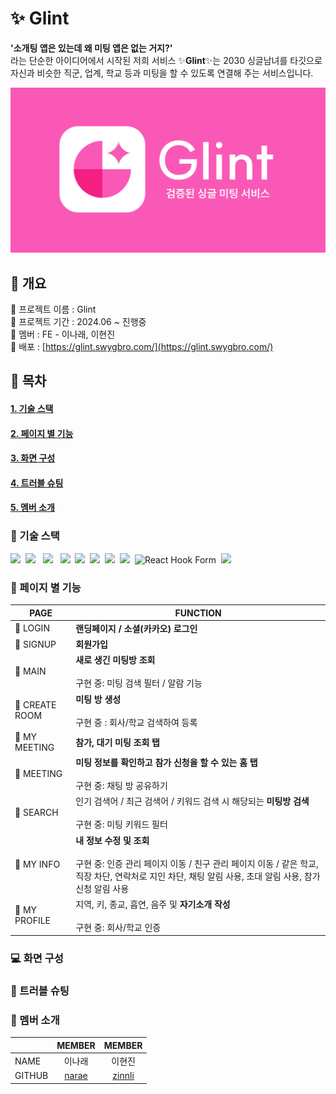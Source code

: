 # ✨ Glint

<strong>'소개팅 앱은 있는데 왜 미팅 앱은 없는 거지?'</strong><br/>
라는 단순한 아이디어에서 시작된 저희 서비스 ✨<strong>Glint</strong>✨는 2030 싱글남녀를 타깃으로<br/>
자신과 비슷한 직군, 업계, 학교 등과 미팅을 할 수 있도록 연결해 주는 서비스입니다.

<img width="1200" alt="banner" src="src/assets/OG_img.svg">

## 📍 개요

🩷 프로젝트 이름 : Glint<br/>
🩷 프로젝트 기간 : 2024.06 ~ 진행중<br/>
🩷 멤버 : FE - 이나래, 이현진<br/>
🩷 배포 : [https://glint.swygbro.com/](https://glint.swygbro.com/)

## 🔖 목차

#### [1. 기술 스택](#기술-스택)

#### [2. 페이지 별 기능](#페이지-별-기능)

#### [3. 화면 구성](#-화면-구성)

#### [4. 트러블 슈팅](#트러블-슈팅)

#### [5. 멤버 소개](#멤버-소개)

### 🔧 기술 스택

<img src="https://img.shields.io/badge/React-61DAFB?style=flat-square&logo=React&logoColor=white"/>&nbsp;
<img src="https://img.shields.io/badge/TypeScript-F7DF1E?style=flat-square&logo=TypeScript&logoColor=white"/> &nbsp;
<img src="https://img.shields.io/badge/Vite-646CFF?style=flat-square&logo=Vite&logoColor=white"/> &nbsp;
<img src="https://img.shields.io/badge/Npm-2C8EBB?style=flat-square&logo=Npm&logoColor=white"/>&nbsp;
<img src="https://img.shields.io/badge/Axios-5A29E4?style=flat-square&logo=Axios&logoColor=white"/>&nbsp;
<img src="https://img.shields.io/badge/React Query-FF4154?style=flat-square&logo=React Query&logoColor=white"/>&nbsp;
<img src="https://img.shields.io/badge/Recoil-3578E6?style=flat-square&logo=Recoil&logoColor=white"/>&nbsp;
<img src="https://img.shields.io/badge/emotion-609926?style=flat-square&logoColor=white"/>&nbsp;
<img src="https://img.shields.io/badge/React%20Hook%20Form-EC5990?style=flat-square&logo=React%20Hook%20Form&logoColor=white" alt="React Hook Form"/>&nbsp;
<img src="https://img.shields.io/badge/Storybook-FF4785?style=flat-square&logo=Storybook&logoColor=white"/>&nbsp;

### 📖 페이지 별 기능

| PAGE           | FUNCTION                                                                                                                                                                                   |
| -------------- | ------------------------------------------------------------------------------------------------------------------------------------------------------------------------------------------ |
| 🌟 LOGIN       | **랜딩페이지 / 소셜(카카오) 로그인**                                                                                                                                                       |
| 🌟 SIGNUP      | **회원가입**                                                                                                                                                                               |
| 🌟 MAIN        | **새로 생긴 미팅방 조회** <br/><br/> 구현 중: 미팅 검색 필터 / 알람 기능                                                                                                                   |
| 🌟 CREATE ROOM | **미팅 방 생성** <br/><br/> 구현 중 : 회사/학교 검색하여 등록                                                                                                                              |
| 🌟 MY MEETING  | **참가, 대기 미팅 조회 탭**                                                                                                                                                                |
| 🌟 MEETING     | **미팅 정보를 확인하고 참가 신청을 할 수 있는 홈 탭** <br/><br/> 구현 중: 채팅 방 공유하기                                                                                                 |
| 🌟 SEARCH      | 인기 검색어 / 최근 검색어 / 키워드 검색 시 해당되는 **미팅방 검색** <br/><br/>구현 중: 미팅 키워드 필터                                                                                    |
| 🌟 MY INFO     | **내 정보 수정 및 조회** <br/><br/> 구현 중: 인증 관리 페이지 이동 / 친구 관리 페이지 이동 / 같은 학교, 직장 차단, 연락처로 지인 차단, 채팅 알림 사용, 초대 알림 사용, 참가 신청 알림 사용 |
| 🌟 MY PROFILE  | 지역, 키, 종교, 흡연, 음주 및 **자기소개 작성** <br/><br/> 구현 중: 회사/학교 인증                                                                                                         |

### 💻 화면 구성

### 🔑 트러블 슈팅

### 💛 멤버 소개

|        |                MEMBER                 |               MEMBER                |
| ------ | :-----------------------------------: | :---------------------------------: |
| NAME   |                이나래                 |               이현진                |
| GITHUB | [narae](https://github.com/dlskfo306) | [zinnli](https://github.com/zinnli) |
